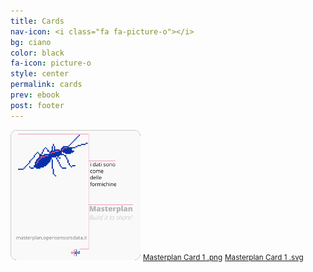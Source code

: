 ```yaml
---
title: Cards
nav-icon: <i class="fa fa-picture-o"></i>
bg: ciano
color: black
fa-icon: picture-o
style: center
permalink: cards
prev: ebook
post: footer
---
```


![Masterplan Card 1](img/masterplan_cards/masterplan_card_1_mini.png)
<small><i class="fa fa-download"></i> [Masterplan Card 1 .png](https://github.com/opensensorsdata/masterplan/blob/gh-pages/img/masterplan_cards/masterplan_card_1.png)</small>
<small><i class="fa fa-download"></i> [Masterplan Card 1 .svg](https://github.com/opensensorsdata/masterplan/blob/gh-pages/img/masterplan_cards/masterplan_card_1.svg)</small>